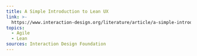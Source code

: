 ```yaml
---
title: A Simple Introduction to Lean UX
link: >-
  https://www.interaction-design.org/literature/article/a-simple-introduction-to-lean-ux
topics:
  - Agile
  - Lean
sources: Interaction Design Foundation
---
```


